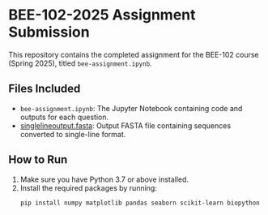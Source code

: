 # BEE-102-2025 Assignment Submission

This repository contains the completed assignment for the BEE-102 course (Spring 2025), titled `bee-assignment.ipynb`.

## Files Included

- `bee-assignment.ipynb`: The Jupyter Notebook containing code and outputs for each question.
- [singlelineoutput.fasta](https://github.com/Thor1411/BEE-Assignment/blob/main/singlelineoutput.fasta): Output FASTA file containing sequences converted to single-line format.

## How to Run

1. Make sure you have Python 3.7 or above installed.
2. Install the required packages by running:
   ```bash
   pip install numpy matplotlib pandas seaborn scikit-learn biopython
